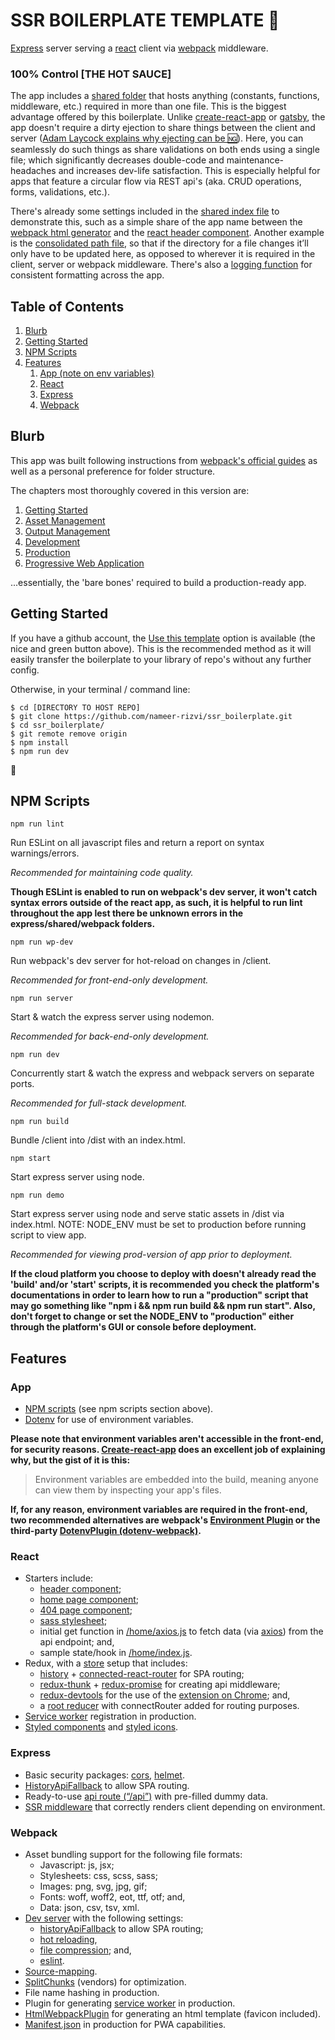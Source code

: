 # SSR BOILERPLATE TEMPLATE 👶

[Express](https://expressjs.com/) server serving a [react](https://reactjs.org/) client via [webpack](https://webpack.js.org/) middleware.

### 100% Control [THE HOT SAUCE]

The app includes a [shared folder](https://github.com/nameer-rizvi/ssr_boilerplate/tree/develop/src/shared) that hosts anything (constants, functions, middleware, etc.) required in more than one file. This is the biggest advantage offered by this boilerplate. Unlike [create-react-app](https://github.com/facebook/create-react-app) or [gatsby](https://www.gatsbyjs.org/), the app doesn't require a dirty ejection to share things between the client and server ([Adam Laycock explains why ejecting can be 🆖](https://medium.com/curated-by-versett/dont-eject-your-create-react-app-b123c5247741)). Here, you can seamlessly do such things as share validations on both ends using a single file; which significantly decreases double-code and maintenance-headaches and increases dev-life satisfaction. This is especially helpful for apps that feature a circular flow via REST api's (aka. CRUD operations, forms, validations, etc.).

There's already some settings included in the [shared index file](https://github.com/nameer-rizvi/ssr_boilerplate/blob/develop/src/shared/index.js) to demonstrate this, such as a simple share of the app name between the [webpack html generator](https://github.com/nameer-rizvi/ssr_boilerplate/blob/develop/src/webpack/common/html/index.js) and the [react header component](https://github.com/nameer-rizvi/ssr_boilerplate/blob/develop/src/react/app/header.js). Another example is the [consolidated path file](https://github.com/nameer-rizvi/ssr_boilerplate/blob/develop/src/shared/path.js), so that if the directory for a file changes it’ll only have to be updated here, as opposed to wherever it is required in the client, server or webpack middleware. There's also a [logging function](https://github.com/nameer-rizvi/ssr_boilerplate/blob/develop/src/shared/log.js) for consistent formatting across the app.

## Table of Contents

1. [Blurb](#blurb)
2. [Getting Started](#getting%20started)
3. [NPM Scripts](#npm%20scripts)
4. [Features](#features)
   1. [App (note on env variables)](#app)
   2. [React](#react)
   3. [Express](#Express)
   4. [Webpack](#Webpack)

## Blurb

This app was built following instructions from [webpack's official guides](https://webpack.js.org/guides/) as well as a personal preference for folder structure.

The chapters most thoroughly covered in this version are:

1. [Getting Started](https://webpack.js.org/guides/getting-started/)
2. [Asset Management](https://webpack.js.org/guides/asset-management/)
3. [Output Management](https://webpack.js.org/guides/output-management/)
4. [Development](https://webpack.js.org/guides/development/)
5. [Production](https://webpack.js.org/guides/production/)
6. [Progressive Web Application](https://webpack.js.org/guides/progressive-web-application/)

...essentially, the 'bare bones' required to build a production-ready app.

## Getting Started

If you have a github account, the [Use this template](https://help.github.com/en/github/creating-cloning-and-archiving-repositories/creating-a-repository-from-a-template) option is available (the nice and green button above). This is the recommended method as it will easily transfer the boilerplate to your library of repo's without any further config.

Otherwise, in your terminal / command line:

```
$ cd [DIRECTORY TO HOST REPO]
$ git clone https://github.com/nameer-rizvi/ssr_boilerplate.git
$ cd ssr_boilerplate/
$ git remote remove origin
$ npm install
$ npm run dev
```

🎉

## NPM Scripts

`npm run lint`

Run ESLint on all javascript files and return a report on syntax warnings/errors.

_Recommended for maintaining code quality._

**Though ESLint is enabled to run on webpack's dev server, it won't catch syntax errors outside of the react app, as such, it is helpful to run lint throughout the app lest there be unknown errors in the express/shared/webpack folders.**

`npm run wp-dev`

Run webpack's dev server for hot-reload on changes in /client.

_Recommended for front-end-only development._

`npm run server`

Start & watch the express server using nodemon.

_Recommended for back-end-only development._

`npm run dev`

Concurrently start & watch the express and webpack servers on separate ports.

_Recommended for full-stack development._

`npm run build`

Bundle /client into /dist with an index.html.

`npm start`

Start express server using node.

`npm run demo`

Start express server using node and serve static assets in /dist via index.html. NOTE: NODE_ENV must be set to production before running script to view app.

_Recommended for viewing prod-version of app prior to deployment._

**If the cloud platform you choose to deploy with doesn't already read the 'build' and/or 'start' scripts, it is recommended you check the platform's documentations in order to learn how to run a "production" script that may go something like "npm i && npm run build && npm run start". Also, don't forget to change or set the NODE_ENV to "production" either through the platform's GUI or console before deployment.**

## Features

### App

- [NPM scripts](https://docs.npmjs.com/misc/scripts) (see npm scripts section above).
- [Dotenv](https://www.npmjs.com/package/dotenv) for use of environment variables.

**Please note that environment variables aren't accessible in the front-end, for security reasons. [Create-react-app](https://create-react-app.dev/docs/adding-custom-environment-variables/) does an excellent job of explaining why, but the gist of it is this:**

> Environment variables are embedded into the build, meaning anyone can view them by inspecting your app's files.

**If, for any reason, environment variables are required in the front-end, two recommended alternatives are webpack's [Environment Plugin](https://webpack.js.org/plugins/environment-plugin/) or the third-party [DotenvPlugin (dotenv-webpack)](https://github.com/mrsteele/dotenv-webpack).**

### React

- Starters include:
  - [header component](https://github.com/nameer-rizvi/ssr_boilerplate/blob/develop/src/react/app/header.js);
  - [home page component](https://github.com/nameer-rizvi/ssr_boilerplate/blob/develop/src/react/app/main/home/index.js);
  - [404 page component](https://github.com/nameer-rizvi/ssr_boilerplate/blob/develop/src/react/app/main/404.js);
  - [sass stylesheet](https://github.com/nameer-rizvi/ssr_boilerplate/blob/develop/src/react/app/style.scss);
  - initial get function in [/home/axios.js](https://github.com/nameer-rizvi/ssr_boilerplate/blob/develop/src/react/app/main/home/axios.js) to fetch data (via [axios](https://www.npmjs.com/package/axios)) from the api endpoint; and,
  - sample state/hook in [/home/index.js](https://github.com/nameer-rizvi/ssr_boilerplate/blob/develop/src/react/app/main/home/index.js).
- Redux, with a [store](https://github.com/nameer-rizvi/ssr_boilerplate/blob/develop/src/react/redux/store.js) setup that includes:
  - [history](https://www.npmjs.com/package/history) + [connected-react-router](https://github.com/supasate/connected-react-router) for SPA routing;
  - [redux-thunk](https://www.npmjs.com/package/redux-thunk) + [redux-promise](https://www.npmjs.com/package/redux-promise-middleware) for creating api middleware;
  - [redux-devtools](https://github.com/zalmoxisus/redux-devtools-extension) for the use of the [extension on Chrome](https://chrome.google.com/webstore/detail/redux-devtools/lmhkpmbekcpmknklioeibfkpmmfibljd?hl=en); and,
  - a [root reducer](https://github.com/nameer-rizvi/ssr_boilerplate/blob/develop/src/react/redux/reducer.js) with connectRouter added for routing purposes.
- [Service worker](https://github.com/nameer-rizvi/ssr_boilerplate/blob/develop/src/react/serviceWorker.js) registration in production.
- [Styled components](https://www.styled-components.com/) and [styled icons](https://styled-icons.js.org/).

### Express

- Basic security packages: [cors](https://www.npmjs.com/package/cors), [helmet](https://www.npmjs.com/package/helmet).
- [HistoryApiFallback](https://www.npmjs.com/package/connect-history-api-fallback) to allow SPA routing.
- Ready-to-use [api route (“/api”)](https://github.com/nameer-rizvi/ssr_boilerplate/blob/develop/src/express/api.js) with pre-filled dummy data.
- [SSR middleware](https://github.com/nameer-rizvi/ssr_boilerplate/blob/develop/src/express/ssr/index.js) that correctly renders client depending on environment.

### Webpack

- Asset bundling support for the following file formats:
  - Javascript: js, jsx;
  - Stylesheets: css, scss, sass;
  - Images: png, svg, jpg, gif;
  - Fonts: woff, woff2, eot, ttf, otf; and,
  - Data: json, csv, tsv, xml.
- [Dev server](https://github.com/nameer-rizvi/ssr_boilerplate/blob/develop/src/webpack/dev.js) with the following settings:
  - [historyApiFallback](https://webpack.js.org/configuration/dev-server/#devserverhistoryapifallback) to allow SPA routing;
  - [hot reloading](https://webpack.js.org/configuration/dev-server/#devserverhot),
  - [file compression](https://webpack.js.org/configuration/dev-server/#devservercompress); and,
  - [eslint](https://eslint.org/).
- [Source-mapping](https://webpack.js.org/configuration/devtool/).
- [SplitChunks](https://webpack.js.org/plugins/split-chunks-plugin/) (vendors) for optimization.
- File name hashing in production.
- Plugin for generating [service worker](https://webpack.js.org/guides/progressive-web-application/) in production.
- [HtmlWebpackPlugin](https://webpack.js.org/plugins/html-webpack-plugin/) for generating an html template (favicon included).
- [Manifest.json](https://developers.google.com/web/fundamentals/web-app-manifest) in production for PWA capabilities.
